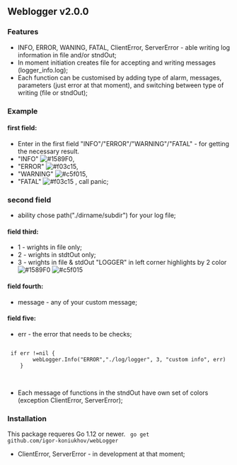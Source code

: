 ## Weblogger v2.0.0
### Features
- INFO, ERROR, WANING, FATAL, ClientError, ServerError - able writing log information in file and/or stndOut;
- In moment initiation creates file for accepting and writing messages (logger_info.log);
- Each function can be customised by adding type of alarm, messages, parameters (just error at that moment), and switching between 
type of writing (file or stndOut);
### Example 

#### first field:
- Enter in the first field "INFO"/"ERROR"/"WARNING"/"FATAL" - for getting the necessary result.
- "INFO" ![#1589F0](https://via.placeholder.com/15/1589F0/000000?text=+),
- "ERROR" ![#f03c15](https://via.placeholder.com/15/f03c15/000000?text=+), 
- "WARNING" ![#c5f015](https://via.placeholder.com/15/c5f015/000000?text=+),
- "FATAL" ![#f03c15](https://via.placeholder.com/15/f03c15/000000?text=+) , call panic;

### second field
- ability chose path("./dirname/subdir") for your log file;

#### field third:  
- 1 - wrights in file only;
- 2 - wrights in stdtOut only;
- 3 - wrights in file & stdOut "LOGGER" in left corner highlights by 2 color ![#1589F0](https://via.placeholder.com/15/1589F0/000000?text=+LOG) ![#c5f015](https://via.placeholder.com/15/c5f015/000000?text=+GER) 

#### field fourth:
- message - any of your custom message;

#### field five:
- err - the error that needs to be checks;

 <code> 
 if err !=nil {
 		webLogger.Info("ERROR","./log/logger", 3, "custom info", err)
 	}
 </code>
 <br/>
 <br/>    
 
 
 
 - Each message of functions in the stndOut have own set of colors (exception ClientError, ServerError);
 ### Installation
 
 This package requeres Go 1.12 or newer.
<code>
go get github.com/igor-koniukhov/webLogger
</code>

- ClientError, ServerError - in development at that moment;